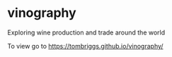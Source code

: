 # vinography
Exploring wine production and trade around the world

To view go to https://tombriggs.github.io/vinography/
